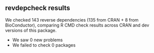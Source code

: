 ## revdepcheck results

We checked 143 reverse dependencies (135 from CRAN + 8 from BioConductor), comparing R CMD check results across CRAN and dev versions of this package.

 * We saw 0 new problems
 * We failed to check 0 packages

